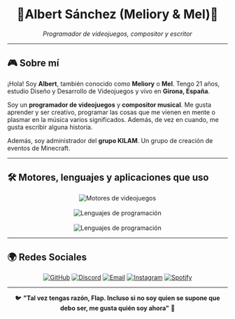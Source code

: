 <h1 align="center">🦋Albert Sánchez (Meliory & Mel)🎸</h1>
<p align="center"><i>Programador de videojuegos, compositor y escritor</i></p>

---

## 🎮 Sobre mí

¡Hola! Soy **Albert**, también conocido como **Meliory** o **Mel**. Tengo 21 años, estudio Diseño y Desarrollo de Videojuegos y vivo en **Girona, España**. 

Soy un **programador de videojuegos** y **compositor musical**. Me gusta aprender y ser creativo, programar las cosas que me vienen en mente o plasmar en la música varios significados. Además, de vez en cuando, me gusta escribir alguna historia.

Además, soy administrador del **grupo KILAM**. Un grupo de creación de eventos de Minecraft.

---

## 🛠️ Motores, lenguajes y aplicaciones que uso

<div align="center">
  <img src="https://skillicons.dev/icons?i=unity,unreal,godot&perline=3" alt="Motores de videojuegos" /><br><br>
  <img src="https://skillicons.dev/icons?i=cpp,cs,html,js,css,php,java,arduino" alt="Lenguajes de programación" /><br><br>
  <img src="https://skillicons.dev/icons?i=azure,blender,ai,ps" alt="Lenguajes de programación" />
</div>

---

## 🌍 Redes Sociales

<div align="center">

[![GitHub](https://img.shields.io/badge/GitHub-100000?style=for-the-badge&logo=github&logoColor=white)](https://github.com/Meliory)
[![Discord](https://img.shields.io/badge/Discord-7289DA?style=for-the-badge&logo=discord&logoColor=white)](https://discord.gg/283679304255012864)
[![Email](https://img.shields.io/badge/Email-D14836?style=for-the-badge&logo=gmail&logoColor=white)](mailto:asanchezsa04@gmail.com)
[![Instagram](https://img.shields.io/badge/Instagram-E4405F?style=for-the-badge&logo=instagram&logoColor=white)](https://instagram.com/albert_sanchez_20)
[![Spotify](https://img.shields.io/badge/Spotify-1ED760?style=for-the-badge&logo=spotify&logoColor=white)](https://open.spotify.com/user/creepermola2?si=621a6d7c0dd24190)

</div>

---

<div align="center">
  
🐦 **"Tal vez tengas razón, Flap. Incluso si no soy quien se supone que debo ser, me gusta quién soy ahora"** 🦋

</div>
